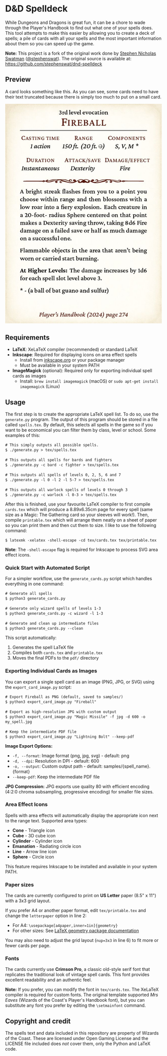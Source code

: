 # D&D Spelldeck

While Dungeons and Dragons is great fun, it can be a chore to wade through the
Player's Handbook to find out what one of your spells does. This tool attempts
to make this easier by allowing you to create a deck of spells; a pile of cards
with all your spells and the most important information about them so you can
speed up the game.

**Note:** This project is a fork of the original work done by [Stephen Nicholas Swatman](https://github.com/stephenswat) ([@stephenswat](https://github.com/stephenswat)). The original source is available at: https://github.com/stephenswat/dnd-spelldeck

## Preview

A card looks something like this. As you can see, some cards need to have
their text truncated because there is simply too much to put on a small card.

![Fireball spell card example](samples/fireball.jpg)

## Requirements

- **LaTeX**: XeLaTeX compiler (recommended) or standard LaTeX
- **Inkscape**: Required for displaying icons on area effect spells
  - Install from [inkscape.org](https://inkscape.org/) or your package manager
  - Must be available in your system PATH
- **ImageMagick** (optional): Required only for exporting individual spell cards as images
  - Install: `brew install imagemagick` (macOS) or `sudo apt-get install imagemagick` (Linux)

## Usage
  
The first step is to create the appropriate LaTeX spell list. To do so, use the
`generate.py` program. The output of this program should be stored in a file
called `spells.tex`. By default, this selects all spells in the game so if you
want to be economical you can filter them by class, level or school. Some
examples of this:

    # This simply outputs all possible spells.
    $ ./generate.py > tex/spells.tex

    # This outputs all spells for bards and fighters
    $ ./generate.py -c bard -c fighter > tex/spells.tex

    # This outputs all spells of levels 0, 2, 5, 6 and 7
    $ ./generate.py -l 0 -l 2 -l 5-7 > tex/spells.tex

    # This outputs all warlock spells of levels 0 through 3
    $ ./generate.py -c warlock -l 0-3 > tex/spells.tex

After this is finished, use your favourite LaTeX compiler to first compile
`cards.tex` which will produce a 8.89x6.35cm page for every spell (same size as
a Magic: The Gathering card so your sleeves will work!). Then, compile
`printable.tex` which will arrange them neatly on a sheet of paper so you can
print them and then cut them to size. I like to use the following command:

    $ latexmk -xelatex -shell-escape -cd tex/cards.tex tex/printable.tex

**Note**: The `-shell-escape` flag is required for Inkscape to process SVG area effect icons.

### Quick Start with Automated Script

For a simpler workflow, use the `generate_cards.py` script which handles everything in one command:

    # Generate all spells
    $ python3 generate_cards.py

    # Generate only wizard spells of levels 1-3
    $ python3 generate_cards.py -c wizard -l 1-3

    # Generate and clean up intermediate files
    $ python3 generate_cards.py --clean

This script automatically:
1. Generates the spell LaTeX file
2. Compiles both `cards.tex` and `printable.tex`
3. Moves the final PDFs to the `pdf/` directory

### Exporting Individual Cards as Images

You can export a single spell card as an image (PNG, JPG, or SVG) using the `export_card_image.py` script:

    # Export Fireball as PNG (default, saved to samples/)
    $ python3 export_card_image.py "Fireball"

    # Export as high-resolution JPG with custom output
    $ python3 export_card_image.py "Magic Missile" -f jpg -d 600 -o my_spell.jpg

    # Keep the intermediate PDF file
    $ python3 export_card_image.py "Lightning Bolt" --keep-pdf

**Image Export Options:**
- `-f, --format`: Image format (png, jpg, svg) - default: png
- `-d, --dpi`: Resolution in DPI - default: 600
- `-o, --output`: Custom output path - default: samples/{spell_name}.{format}
- `--keep-pdf`: Keep the intermediate PDF file

**JPG Compression:** JPG exports use quality 80 with efficient encoding (4:2:0 chroma subsampling, progressive encoding) for smaller file sizes.

### Area Effect Icons

Spells with area effects will automatically display the appropriate icon next to the range text. Supported area types:
- **Cone** - Triangle icon
- **Cube** - 3D cube icon
- **Cylinder** - Cylinder icon
- **Emanation** - Radiating circle icon
- **Line** - Arrow line icon
- **Sphere** - Circle icon

This feature requires Inkscape to be installed and available in your system PATH.

### Paper sizes

The cards are currently configured to print on **US Letter** paper (8.5" x 11") with a 3x3 grid layout.

If you prefer A4 or another paper format, edit `tex/printable.tex` and change the `letterpaper` option in line 2:
- For A4: `\usepackage[a4paper,inner=1in]{geometry}`
- For other sizes: See [LaTeX geometry package documentation](https://ctan.org/pkg/geometry)

You may also need to adjust the grid layout (`nup=3x3` in line 6) to fit more or fewer cards per page.

### Fonts

The cards currently use **Crimson Pro**, a classic old-style serif font that replicates the traditional look of vintage spell cards. This font provides excellent readability and an authentic feel.

**Note:** If you prefer, you can modify the font in `tex/cards.tex`. The XeLaTeX compiler is required for custom fonts. The original template supported *Mrs Eaves* (Wizards of the Coast's Player's Handbook font), but you can substitute any font you prefer by editing the `\setmainfont` command.

## Copyright and credit

The spells text and data included in this repository are property of Wizards of the Coast. These are licensed under Open Gaming License and the LICENSE file included does *not* cover them, only
the Python and LaTeX code.



